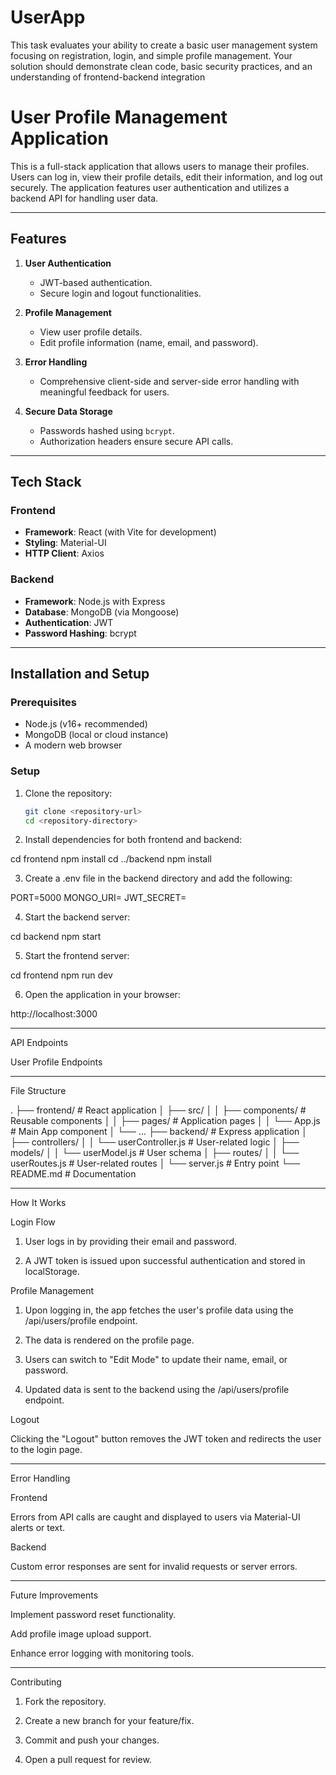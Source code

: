 # UserApp
This task evaluates your ability to create a basic user management system focusing on registration, login, and simple profile management. Your solution should demonstrate clean code, basic security practices, and an understanding of frontend-backend integration

# **User Profile Management Application**

This is a full-stack application that allows users to manage their profiles. Users can log in, view their profile details, edit their information, and log out securely. The application features user authentication and utilizes a backend API for handling user data.

---

## **Features**

1. **User Authentication**
   - JWT-based authentication.
   - Secure login and logout functionalities.

2. **Profile Management**
   - View user profile details.
   - Edit profile information (name, email, and password).

3. **Error Handling**
   - Comprehensive client-side and server-side error handling with meaningful feedback for users.

4. **Secure Data Storage**
   - Passwords hashed using `bcrypt`.
   - Authorization headers ensure secure API calls.

---

## **Tech Stack**

### **Frontend**
- **Framework**: React (with Vite for development)
- **Styling**: Material-UI
- **HTTP Client**: Axios

### **Backend**
- **Framework**: Node.js with Express
- **Database**: MongoDB (via Mongoose)
- **Authentication**: JWT
- **Password Hashing**: bcrypt

---

## **Installation and Setup**

### **Prerequisites**
- Node.js (v16+ recommended)
- MongoDB (local or cloud instance)
- A modern web browser

### **Setup**

1. Clone the repository:
   ```bash
   git clone <repository-url>
   cd <repository-directory>

2. Install dependencies for both frontend and backend:

cd frontend
npm install
cd ../backend
npm install


3. Create a .env file in the backend directory and add the following:

PORT=5000
MONGO_URI=<your-mongodb-connection-string>
JWT_SECRET=<your-jwt-secret>


4. Start the backend server:

cd backend
npm start


5. Start the frontend server:

cd frontend
npm run dev


6. Open the application in your browser:

http://localhost:3000

---

API Endpoints

User Profile Endpoints


---

File Structure

.
├── frontend/                 # React application
│   ├── src/
│   │   ├── components/       # Reusable components
│   │   ├── pages/            # Application pages
│   │   └── App.js            # Main App component
│   └── ...
├── backend/                  # Express application
│   ├── controllers/
│   │   └── userController.js # User-related logic
│   ├── models/
│   │   └── userModel.js      # User schema
│   ├── routes/
│   │   └── userRoutes.js     # User-related routes
│   └── server.js             # Entry point
└── README.md                 # Documentation


---

How It Works

Login Flow

1. User logs in by providing their email and password.


2. A JWT token is issued upon successful authentication and stored in localStorage.



Profile Management

1. Upon logging in, the app fetches the user's profile data using the /api/users/profile endpoint.


2. The data is rendered on the profile page.


3. Users can switch to "Edit Mode" to update their name, email, or password.


4. Updated data is sent to the backend using the /api/users/profile endpoint.



Logout

Clicking the "Logout" button removes the JWT token and redirects the user to the login page.



---

Error Handling

Frontend

Errors from API calls are caught and displayed to users via Material-UI alerts or text.


Backend

Custom error responses are sent for invalid requests or server errors.



---

Future Improvements

Implement password reset functionality.

Add profile image upload support.

Enhance error logging with monitoring tools.



---

Contributing

1. Fork the repository.


2. Create a new branch for your feature/fix.


3. Commit and push your changes.


4. Open a pull request for review.




